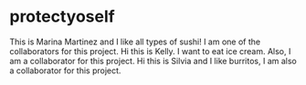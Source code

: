 # protectyoself

This is Marina Martinez and I like all types of sushi! I am one of the collaborators for this project.
Hi this is Kelly. I want to eat ice cream. Also, I am a collaborator for this project.
Hi this is Silvia and I like burritos, I am also a collaborator for this project.
